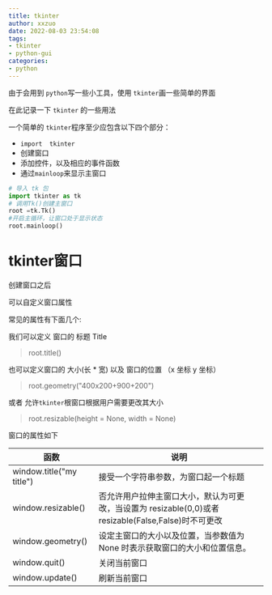 ```yaml
---
title: tkinter
author: xxzuo
date: 2022-08-03 23:54:08
tags:
- tkinter
- python-gui
categories:
- python
---
```




由于会用到 `python`写一些小工具，使用 `tkinter`画一些简单的界面

在此记录一下 `tkinter` 的一些用法

一个简单的 `tkinter`程序至少应包含以下四个部分：

- `import  tkinter`
- 创建窗口
- 添加控件，以及相应的事件函数
- 通过`mainloop`来显示主窗口

```python
# 导入 tk 包
import tkinter as tk
# 调用Tk()创建主窗口
root =tk.Tk()
#开启主循环，让窗口处于显示状态
root.mainloop()
```



# tkinter窗口

创建窗口之后

可以自定义窗口属性

常见的属性有下面几个:

我们可以定义 窗口的 标题 Title

> root.title()

也可以定义窗口的 大小(长 * 宽) 以及 窗口的位置 （x 坐标 y 坐标）

> root.geometry("400x200+900+200")

或者 允许`tkinter`根窗口根据用户需要更改其大小

> root.resizable(height = None, width = None)

窗口的属性如下

| 函数                     | 说明                                                         |
| ------------------------ | ------------------------------------------------------------ |
| window.title("my title") | 接受一个字符串参数，为窗口起一个标题                         |
| window.resizable()       | 否允许用户拉伸主窗口大小，默认为可更改，当设置为 resizable(0,0)或者resizable(False,False)时不可更改 |
| window.geometry()        | 设定主窗口的大小以及位置，当参数值为 None 时表示获取窗口的大小和位置信息。 |
| window.quit()            | 关闭当前窗口                                                 |
| window.update()          | 刷新当前窗口                                                 |



















